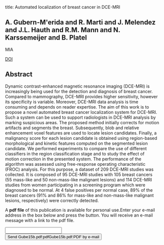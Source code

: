 title: Automated localization of breast cancer in DCE-MRI

## A. Gubern-M'erida and R. Marti and J. Melendez and J.L. Hauth and R.M. Mann and N. Karssemeijer and B. Platel
MIA

<a href="https://doi.org/10.1016/j.media.2014.12.001">DOI</a>

## Abstract
Dynamic contrast-enhanced magnetic resonance imaging (DCE-MRI) is increasingly being used for the detection and diagnosis of breast cancer. Compared to mammography, DCE-MRI provides higher sensitivity, however its specificity is variable. Moreover, DCE-MRI data analysis is time consuming and depends on reader expertise. The aim of this work is to propose a novel automated breast cancer localization system for DCE-MRI. Such a system can be used to support radiologists in DCE-MRI analysis by marking suspicious areas. The proposed method initially corrects for motion artifacts and segments the breast. Subsequently, blob and relative enhancement voxel features are used to locate lesion candidates. Finally, a malignancy score for each lesion candidate is obtained using region-based morphological and kinetic features computed on the segmented lesion candidate. We performed experiments to compare the use of different classifiers in the region classification stage and to study the effect of motion correction in the presented system. The performance of the algorithm was assessed using free-response operating characteristic (FROC) analysis. For this purpose, a dataset of 209 DCE-MRI studies was collected. It is composed of 95 DCE-MRI studies with 105 breast cancers (55 mass-like and 50 non-mass-like malignant lesions) and 114 DCE-MRI studies from women participating in a screening program which were diagnosed to be normal. At 4 false positives per normal case, 89% of the breast cancers (91% and 86% for mass-like and non-mass-like malignant lesions, respectively) were correctly detected.

A <b>pdf file</b> of this publication is available for personal use.Enter your e-mail address in the box below and press the button. You will receive an e-mail message with a link to the pdf file.
<form action="sender.php">  <input type="text" name="email">  <input type="submit" value="Send Gube15b.pdf:pdfGube15b.pdf:PDF by e-mail"></form>